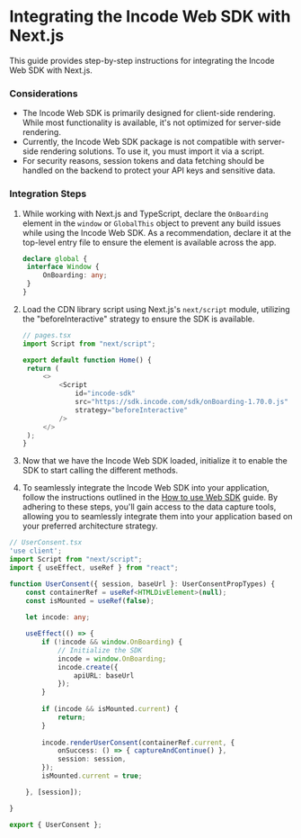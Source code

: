 # Integrating the Incode Web SDK with Next.js

This guide provides step-by-step instructions for integrating the Incode Web SDK with Next.js.

### Considerations

- The Incode Web SDK is primarily designed for client-side rendering. While most functionality is available, it's not optimized for server-side rendering.
- Currently, the Incode Web SDK package is not compatible with server-side rendering solutions. To use it, you must import it via a script.
- For security reasons, session tokens and data fetching should be handled on the backend to protect your API keys and sensitive data.

### Integration Steps

1. While working with Next.js and TypeScript, declare the `OnBoarding` element in the `window` or `GlobalThis` object to prevent any build issues while using the Incode Web SDK. As a recommendation, declare it at the top-level entry file to ensure the element is available across the app.

   ```typescript
   declare global {
    interface Window {
        OnBoarding: any;
    }
   }
   ```

2. Load the CDN library script using Next.js's `next/script` module, utilizing the "beforeInteractive" strategy to ensure the SDK is available.

   ```typescript
   // pages.tsx
   import Script from "next/script"; 

   export default function Home() {
    return (
        <>
            <Script
                id="incode-sdk"
                src="https://sdk.incode.com/sdk/onBoarding-1.70.0.js"
                strategy="beforeInteractive"
            /> 
        </>
    );
   }
   ```

3. Now that we have the Incode Web SDK loaded, initialize it to enable the SDK to start calling the different methods.

4. To seamlessly integrate the Incode Web SDK into your application, follow the instructions outlined in the [How to use Web SDK](https://developer.incode.com/docs/tutorial-creating-an-identity-validation-app#capture-and-validate-an-id-card) guide. By adhering to these steps, you'll gain access to the data capture tools, allowing you to seamlessly integrate them into your application based on your preferred architecture strategy.



```typescript
// UserConsent.tsx
'use client';
import Script from "next/script";
import { useEffect, useRef } from "react";

function UserConsent({ session, baseUrl }: UserConsentPropTypes) {
    const containerRef = useRef<HTMLDivElement>(null);
    const isMounted = useRef(false);
    
    let incode: any;

    useEffect(() => {
        if (!incode && window.OnBoarding) {
            // Initialize the SDK 
            incode = window.OnBoarding;
            incode.create({
                apiURL: baseUrl
            });
        }
        
        if (incode && isMounted.current) {
            return;
        }
        
        incode.renderUserConsent(containerRef.current, {
            onSuccess: () => { captureAndContinue() },
            session: session,
        });
        isMounted.current = true;

    }, [session]);

}

export { UserConsent };
```